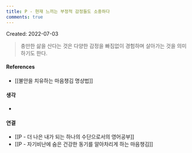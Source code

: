 ```yaml
---
title: P - 현재 느끼는 부정적 감정들도 소중하다
comments: true
---
```


Created: 2022-07-03

>충만한 삶을 산다는 것은 다양한 감정을 빠짐없이 경험하며 살아가는 것을 의미하기도 한다.

#### References
- [[불안을 치유하는 마음챙김 명상법]]

#### 생각
- 

#### 연결
- [[P - 더 나은 내가 되는 하나의 수단으로서의 영어공부]]
- [[P - 자기비난에 숨은 건강한 동기를 알아차리게 하는 마음챙김]]
